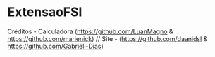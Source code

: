 # ExtensaoFSI
Créditos - Calculadora (https://github.com/LuanMagno &amp; https://github.com/marienick)  // Site - (https://github.com/daanidsl &amp; https://github.com/Gabriell-Dias)
